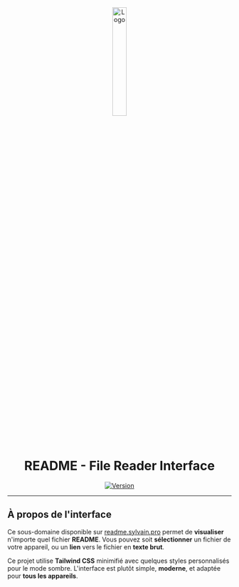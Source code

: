 <div align="center">
  <a href="https://readme.sylvain.pro"><img src="https://readme.sylvain.pro/assets/images/logo.png" alt="Logo" width="25%" height="auto"></a>

  # README - File Reader Interface
  [![Version](https://custom-icon-badges.demolab.com/badge/Version%20:-v1.0.0-6479ee?logo=readme.sylvain.pro&labelColor=23272A)](https://github.com/20syldev/readme/releases/latest)
</div>

---

## À propos de l'interface
Ce sous-domaine disponible sur [readme.sylvain.pro](https://readme.sylvain.pro) permet de **visualiser** n'importe quel fichier **README**. Vous pouvez soit **sélectionner** un fichier de votre appareil, ou un **lien** vers le fichier en **texte brut**.

Ce projet utilise **Tailwind CSS** minimifié avec quelques styles personnalisés pour le mode sombre. L'interface est plutôt simple, **moderne**, et adaptée pour **tous les appareils**.
